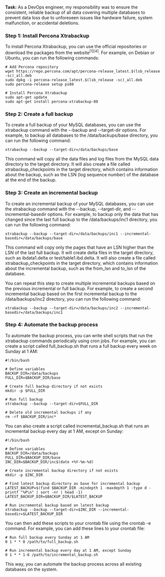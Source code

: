 <p><strong>Task:</strong> As a DevOps engineer, my responsibility was to ensure the consistent, reliable backup of all data covering multiple databases to prevent data loss due to unforeseen issues like hardware failure, system malfunction, or accidental deletions.</p>

<h3>Step 1: Install Percona Xtrabackup</h3>

<p>To install Percona Xtrabackup, you can use the official repositories or download the packages from the website<sup>[1][4]</sup>. For example, on Debian or Ubuntu, you can run the following commands:</p>

<pre>
<code># Add Percona repository
wget https://repo.percona.com/apt/percona-release_latest.$(lsb_release -sc)_all.deb
sudo dpkg -i percona-release_latest.$(lsb_release -sc)_all.deb
sudo percona-release setup ps80

# Install Percona Xtrabackup
sudo apt-get update
sudo apt-get install percona-xtrabackup-80
</code></pre>

<h3>Step 2: Create a full backup</h3>

<p>To create a full backup of your MySQL databases, you can use the xtrabackup command with the --backup and --target-dir options. For example, to backup all databases to the /data/backups/base directory, you can run the following command:</p>

<pre>
<code>xtrabackup --backup --target-dir=/data/backups/base
</code></pre>

<p>This command will copy all the data files and log files from the MySQL data directory to the target directory. It will also create a file called xtrabackup_checkpoints in the target directory, which contains information about the backup, such as the LSN (log sequence number) of the database at the end of the backup.</p>

<h3>Step 3: Create an incremental backup</h3>

<p>To create an incremental backup of your MySQL databases, you can use the xtrabackup command with the --backup, --target-dir, and --incremental-basedir options. For example, to backup only the data that has changed since the last full backup to the /data/backups/inc1 directory, you can run the following command:</p>

<pre>
<code>xtrabackup --backup --target-dir=/data/backups/inc1 --incremental-basedir=/data/backups/base
</code></pre>

<p>This command will copy only the pages that have an LSN higher than the LSN of the last full backup. It will create delta files in the target directory, such as ibdata1.delta or test/table1.ibd.delta. It will also create a file called xtrabackup_checkpoints in the target directory, which contains information about the incremental backup, such as the from_lsn and to_lsn of the database.</p>

<p>You can repeat this step to create multiple incremental backups based on the previous incremental or full backup. For example, to create a second incremental backup based on the first incremental backup to the /data/backups/inc2 directory, you can run the following command:</p>

<pre>
<code>xtrabackup --backup --target-dir=/data/backups/inc2 --incremental-basedir=/data/backups/inc1
</code></pre>

<h3>Step 4: Automate the backup process</h3>

<p>To automate the backup process, you can write shell scripts that run the xtrabackup commands periodically using cron jobs. For example, you can create a script called full_backup.sh that runs a full backup every week on Sunday at 1 AM:</p>

<pre>
<code>#!/bin/bash

# Define variables
BACKUP_DIR=/data/backups
FULL_DIR=$BACKUP_DIR/base

# Create full backup directory if not exists
mkdir -p $FULL_DIR

# Run full backup
xtrabackup --backup --target-dir=$FULL_DIR

# Delete old incremental backups if any
rm -rf $BACKUP_DIR/inc*
</code></pre>

<p>You can also create a script called incremental_backup.sh that runs an incremental backup every day at 1 AM, except on Sunday:</p>

<pre>
<code>#!/bin/bash

# Define variables
BACKUP_DIR=/data/backups
FULL_DIR=$BACKUP_DIR/base
INC_DIR=$BACKUP_DIR/inc$(date +%Y-%m-%d)

# Create incremental backup directory if not exists
mkdir -p $INC_DIR

# Find latest backup directory as base for incremental backup
LATEST_BACKUP=$(find $BACKUP_DIR -mindepth 1 -maxdepth 1 -type d -printf "%P\n" | sort -nr | head -1)
LATEST_BACKUP_DIR=$BACKUP_DIR/$LATEST_BACKUP

# Run incremental backup based on latest backup
xtrabackup --backup --target-dir=$INC_DIR --incremental-basedir=$LATEST_BACKUP_DIR
</code></pre>

<p>You can then add these scripts to your crontab file using the crontab -e command. For example, you can add these lines to your crontab file:</p>

<pre>
<code># Run full backup every Sunday at 1 AM
0 1 * * 0 /path/to/full_backup.sh

# Run incremental backup every day at 1 AM, except Sunday
0 1 * * 1-6 /path/to/incremental_backup.sh
</code></pre>

<p>This way, you can automate the backup process across all existing databases on the system.</p>